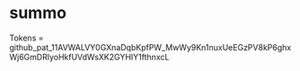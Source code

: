 # summo
Tokens = 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
